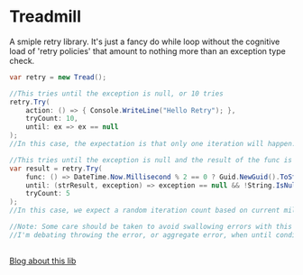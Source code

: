 # Treadmill
A smiple retry library. It's just a fancy do while loop without the cognitive load of 'retry policies' that amount to nothing more than an exception type check.

```cs
var retry = new Tread();

//This tries until the exception is null, or 10 tries
retry.Try(
    action: () => { Console.WriteLine("Hello Retry"); },
    tryCount: 10,
    until: ex => ex == null
);
//In this case, the expectation is that only one iteration will happen.

//This tries until the exception is null and the result of the func is not null or whitespace
var result = retry.Try(
    func: () => DateTime.Now.Millisecond % 2 == 0 ? Guid.NewGuid().ToString("N") : string.Empty,
    until: (strResult, exception) => exception == null && !String.IsNullOrWhiteSpace(strResult),
    tryCount: 5
);
//In this case, we expect a random iteration count based on current milliseconds being even.

//Note: Some care should be taken to avoid swallowing errors with this code. There are hooks to log errors that shouldn't be ignored.
//I'm debating throwing the error, or aggregate error, when until conditions are not met by the last iteration. Thoughts?
            
```

[Blog about this lib](http://www.achadwick.com/DeveloperBlog/Result/Treadmill-Retry)